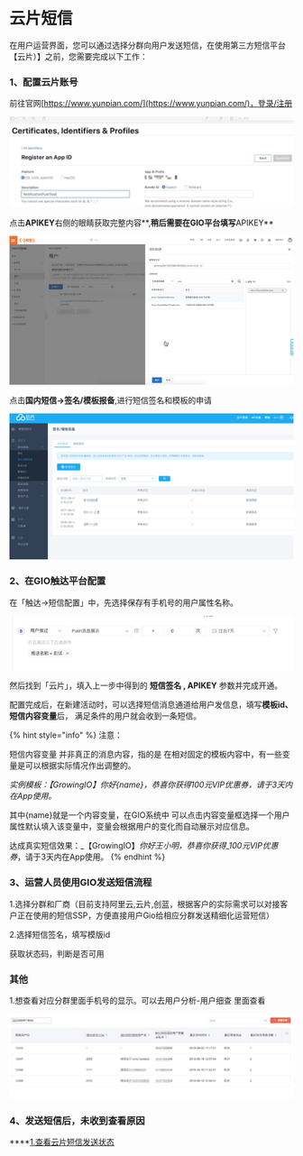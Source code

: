 # 云片短信

在用户运营界面，您可以通过选择分群向用户发送短信，在使用第三方短信平台【云片）】之前，您需要完成以下工作：

### 1、配置云片账号

前往官网[https://www.yunpian.com/](https://www.yunpian.com/)，登录/注册

![](../../.gitbook/assets/image%20%28126%29.png)

点击**APIKEY**右侧的眼睛获取完整内容**,**稍后需要在GIO平台填写**APIKEY**

![](../../.gitbook/assets/image%20%28173%29.png)

点击**国内短信-&gt;签名/模板报备**,进行短信签名和模板的申请

![](../../.gitbook/assets/yun-pian-duan-xin.png)

### 2、在GIO触达平台配置

在「触达→短信配置」中，先选择保存有手机号的用户属性名称。

![](../../.gitbook/assets/image%20%28128%29.png)

然后找到「云片」，填入上一步中得到的 **短信签名 , APIKEY** 参数并完成开通。

配置完成后，在新建活动时，可以选择短信消息通道给用户发信息，填写**模板id、短信内容变量**后， 满足条件的用户就会收到一条短信。

{% hint style="info" %}
注意：

短信内容变量 并非真正的消息内容，指的是 在相对固定的模板内容中，有一些变量是可以根据实际情况作出调整的。

_实例模板：【GrowingIO】你好{name}，恭喜你获得100元VIP优惠券，请于3天内在App使用。_

其中{name}就是一个内容变量，在GIO系统中 可以点击内容变量框选择一个用户属性默认填入该变量中，变量会根据用户的变化而自动展示对应信息。

达成真实短信效果：_【GrowingIO】_你好王小明，恭喜你获得_100元VIP优惠券_，请于3天内在App使用。
{% endhint %}

### 3、运营人员使用GIO发送短信流程

1.选择分群和厂商（目前支持阿里云,云片,创蓝，根据客户的实际需求可以对接客户正在使用的短信SSP，方便直接用户Gio给相应分群发送精细化运营短信）

2.选择短信签名，填写模版id

获取状态码，判断是否可用

### 其他

1.想查看对应分群里面手机号的显示。可以去用户分析-用户细查 里面查看

![](../../.gitbook/assets/yun-pian-duan-xin-2.png)

### **4**、**发送短信后，未收到查看原因**

\*\*\*\*[1.查看云片短信发送状态](https://www.yunpian.com/console/#/domestic/record/send)

